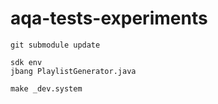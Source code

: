 # aqa-tests-experiments

```
git submodule update

sdk env
jbang PlaylistGenerator.java  

make _dev.system
```